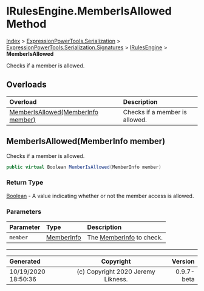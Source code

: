 ﻿# IRulesEngine.MemberIsAllowed Method

[Index](../index.md) > [ExpressionPowerTools.Serialization](ExpressionPowerTools.Serialization.a.md) > [ExpressionPowerTools.Serialization.Signatures](ExpressionPowerTools.Serialization.Signatures.n.md) > [IRulesEngine](ExpressionPowerTools.Serialization.Signatures.IRulesEngine.i.md) > **MemberIsAllowed**

Checks if a member is allowed.

## Overloads

| Overload | Description |
| :-- | :-- |
| [MemberIsAllowed(MemberInfo member)](#memberisallowedmemberinfo-member) | Checks if a member is allowed. |
## MemberIsAllowed(MemberInfo member)

Checks if a member is allowed.

```csharp
public virtual Boolean MemberIsAllowed(MemberInfo member)
```

### Return Type

 [Boolean](https://docs.microsoft.com/dotnet/api/system.boolean)  - A value indicating whether or not the member access is allowed.

### Parameters

| Parameter | Type | Description |
| :-- | :-- | :-- |
| `member` | [MemberInfo](https://docs.microsoft.com/dotnet/api/system.reflection.memberinfo) | The [MemberInfo](https://docs.microsoft.com/dotnet/api/system.reflection.memberinfo) to check. |



---

| Generated | Copyright | Version |
| :-- | :-: | --: |
| 10/19/2020 18:50:36 | (c) Copyright 2020 Jeremy Likness. | 0.9.7-beta |
